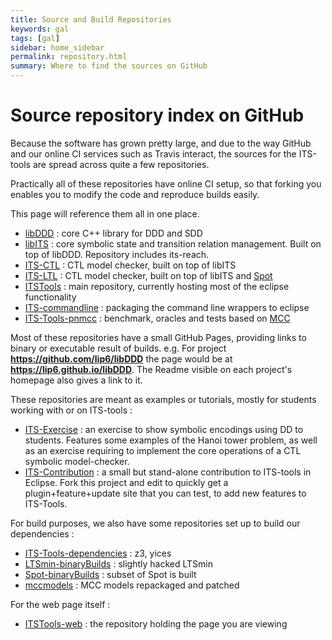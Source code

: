 ```yaml
---
title: Source and Build Repositories
keywords: gal
tags: [gal]
sidebar: home_sidebar
permalink: repository.html
summary: Where to find the sources on GitHub
---
```


# Source repository index on GitHub

Because the software has grown pretty large, and due to the way GitHub and 
our online CI services such as Travis interact, the sources for the ITS-tools are spread across 
quite a few repositories.

Practically all of these repositories have online CI setup, so that forking you enables you to
modify the code and reproduce builds easily.

This page will reference them all in one place.

* [libDDD](https://github.com/lip6/libDDD) : core C++ library for DDD and SDD
* [libITS](https://github.com/lip6/libITS) : core symbolic state and transition relation management. Built on top of libDDD.
Repository includes its-reach.
* [ITS-CTL](https://github.com/lip6/ITS-CTL) : CTL model checker, built on top of libITS
* [ITS-LTL](https://github.com/lip6/ITS-LTL) : CTL model checker, built on top of libITS and [Spot](http://spot.lrde.epita.fr)
* [ITSTools](https://github.com/lip6/ITSTools) : main repository, currently hosting most of the eclipse functionality
* [ITS-commandline](https://github.com/yanntm/ITS-commandline) : packaging the command line wrappers to eclipse
* [ITS-Tools-pnmcc](https://github.com/yanntm/ITS-Tools-pnmcc) : benchmark, oracles and tests based on [MCC](mcc.lip6.fr)

Most of these repositories have a small GitHub Pages, providing links to binary or executable result of builds.
e.g. For project **https://github.com/lip6/libDDD** the page would be at **https://lip6.github.io/libDDD**.
The Readme visible on each project's homepage also gives a link to it.

These repositories are meant as examples or tutorials, mostly for students working with or on ITS-tools :

* [ITS-Exercise](https://github.com/yanntm/ITS-Exercise) : an exercise to show symbolic encodings using DD to students. Features some examples of the Hanoi tower problem, as well as an exercise requiring to implement the core operations of a CTL symbolic model-checker.
* [ITS-Contribution](https://github.com/yanntm/ITS-contribution) : a small but stand-alone contribution to ITS-tools in Eclipse. Fork this project and edit to quickly get a plugin+feature+update site that you can test, to add new features to ITS-Tools.

For build purposes, we also have some repositories set up to build our dependencies :
* [ITS-Tools-dependencies](https://github.com/yanntm/ITS-Tools-Dependencies) : z3, yices
* [LTSmin-binaryBuilds](https://github.com/yanntm/LTSmin-BinaryBuilds) : slightly hacked LTSmin
* [Spot-binaryBuilds](https://github.com/yanntm/Spot-BinaryBuilds) : subset of Spot is built
* [mccmodels](https://github.com/yanntm/pnmcc-models-2017mccmodels) : MCC models repackaged and patched

For the web page itself :
* [ITSTools-web](https://github.com/lip6/ITSTools-web) : the repository holding the page you are viewing

